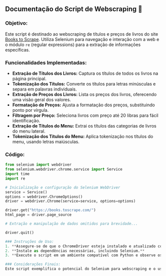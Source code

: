 ## Documentação do Script de Webscraping 📘

### Objetivo:
Este script é destinado ao webscraping de títulos e preços de livros do site [Books to Scrape](https://books.toscrape.com/). Utiliza Selenium para navegação e interação com a web e o módulo `re` (regular expressions) para a extração de informações específicas.

### Funcionalidades Implementadas:
- **Extração de Títulos dos Livros:** Captura os títulos de todos os livros na página principal.
- **Tokenização dos Títulos:** Converte os títulos para letras minúsculas e separa em palavras individuais.
- **Extração de Preços dos Livros:** Lista os preços dos livros, oferecendo uma visão geral dos valores.
- **Formatação de Preços:** Ajusta a formatação dos preços, substituindo ponto por vírgula.
- **Filtragem por Preço:** Seleciona livros com preço até 20 libras para fácil identificação.
- **Extração de Títulos do Menu:** Extrai os títulos das categorias de livros do menu lateral.
- **Tokenização dos Títulos do Menu:** Aplica tokenização nos títulos do menu, usando letras maiúsculas.

### Código:
```python
from selenium import webdriver
from selenium.webdriver.chrome.service import Service
import time
import re

# Inicialização e configuração do Selenium WebDriver
service = Service()
options = webdriver.ChromeOptions()
driver = webdriver.Chrome(service=service, options=options)

driver.get("https://books.toscrape.com/")
html_page = driver.page_source

# Extração e manipulação de dados omitidos para brevidade...

driver.quit()

### Instruções de Uso:
1. **Assegure-se de que o ChromeDriver esteja instalado e atualizado conforme a versão do seu navegador Chrome.**
2. **Instale as dependências necessárias, incluindo Selenium.**
3. **Execute o script em um ambiente compatível com Python e observe os resultados no terminal.**

### Considerações Finais:
Este script exemplifica o potencial do Selenium para webscraping e o uso de expressões regulares para a manipulação de strings em Python. **Sugestões para melhorias e expansões das funcionalidades são bem-vindas.**
